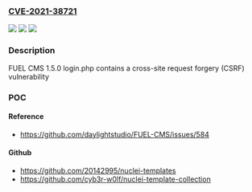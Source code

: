 ### [CVE-2021-38721](https://cve.mitre.org/cgi-bin/cvename.cgi?name=CVE-2021-38721)
![](https://img.shields.io/static/v1?label=Product&message=n%2Fa&color=blue)
![](https://img.shields.io/static/v1?label=Version&message=n%2Fa&color=blue)
![](https://img.shields.io/static/v1?label=Vulnerability&message=n%2Fa&color=brighgreen)

### Description

FUEL CMS 1.5.0 login.php contains a cross-site request forgery (CSRF) vulnerability

### POC

#### Reference
- https://github.com/daylightstudio/FUEL-CMS/issues/584

#### Github
- https://github.com/20142995/nuclei-templates
- https://github.com/cyb3r-w0lf/nuclei-template-collection


